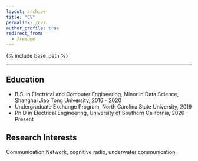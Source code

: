 ```yaml
---
layout: archive
title: "CV"
permalink: /cv/
author_profile: true
redirect_from:
  - /resume
---
```


{% include base_path %}

---

## Education
* B.S. in Electrical and Computer Engineering, Minor in Data Science, Shanghai Jiao Tong University, 2016 - 2020
* Undergraduate Exchange Program, North Carolina State University, 2019
* Ph.D in Electrical Engineering, University of Southern California, 2020 - Present

## Research Interests
Communication Network, cognitive radio, underwater communication

<!-- Work experience
======
* Summer 2015: Research Assistant
  * Github University
  * Duties included: Tagging issues
  * Supervisor: Professor Git
  
Skills
======
* Skill 1
* Skill 2
  * Sub-skill 2.1
  * Sub-skill 2.2
  * Sub-skill 2.3
* Skill 3

Publications
======
  <ul>{% for post in site.publications %}
    {% include archive-single-cv.html %}
  {% endfor %}</ul>
  
Talks
======
  <ul>{% for post in site.talks %}
    {% include archive-single-talk-cv.html %}
  {% endfor %}</ul>
  
Teaching
======
  <ul>{% for post in site.teaching %}
    {% include archive-single-cv.html %}
  {% endfor %}</ul>
  
Service and leadership
======
* Currently signed in to 43 different slack teams
 -->